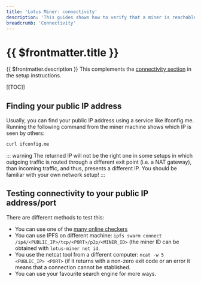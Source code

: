 ```yaml
---
title: 'Lotus Miner: connectivity'
description: 'This guides shows how to verify that a miner is reachable on its public IP addresses.'
breadcrumb: 'Connectivity'
---
```


# {{ $frontmatter.title }}

{{ $frontmatter.description }} This complements the [connectivity section](miner-setup.md#connectivity-to-the-miner) in the setup instructions.

[[TOC]]

## Finding your public IP address

Usually, you can find your public IP address using a service like ifconfig.me. Running the following command from the miner machine shows which IP is seen by others:

```sh
curl ifconfig.me
```

::: warning
The returned IP will not be the right one in some setups in which outgoing traffic is routed through a different exit point (i.e. a NAT gateway), than incoming traffic, and thus, presents a different IP. You should be familiar with your own network setup!
:::

## Testing connectivity to your public IP address/port

There are different methods to test this:

- You can use one of the [many online checkers](https://www.yougetsignal.com/tools/open-ports/)
- You can use IPFS on different machine: `ipfs swarm connect /ip4/<PUBLIC_IP>/tcp/<PORT>/p2p/<MINER_ID>` (the miner ID can be obtained with `lotus-miner net id`.
- You use the netcat tool from a different computer: `ncat -w 5 <PUBLIC_IP> <PORT>` (if it returns with a non-zero exit code or an error it means that a connection cannot be stablished.
- You can use your favourite search engine for more ways.
